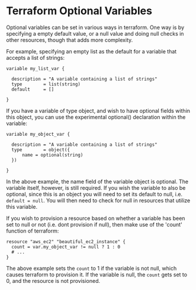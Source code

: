 # Terraform Optional Variables

Optional variables can be set in various ways in terraform. One way is by specifying a empty default value, or a null value and doing null checks in other resources, though that adds more complexity.

For example, specifying an empty list as the default for a variable that accepts a list of strings:
```hcl
variable my_list_var {

  description = "A variable containing a list of strings"
  type        = list(string)
  default     = []

}
```

If you have a variable of type object, and wish to have optional fields within this object, you can use the experimental optional() declaration within the variable:
```hcl
variable my_object_var {

  description = "A variable containing a list of strings"
  type        = object({
      name = optional(string)
  })

}
```

In the above example, the name field of the variable object is optional. The variable itself, however, is still required. If you wish the variable to also be optional, since this is an object you will need to set its default to null, i.e. `default = null`. You will then need to check for null in resources that utilize this variable.


If you wish to provision a resource based on whether a variable has been set to null or not (i.e. dont provision if null), then make use of the 'count' function of terraform:

```hcl
resource "aws_ec2" "beautiful_ec2_instance" {
  count = var.my_object_var != null ? 1 : 0
  # ...
}
```
The above example sets the `count` to 1 if the variable is not null, which causes terraform to provision it. If the variable is null, the `count` gets set to 0, and the resource is not provisioned.
